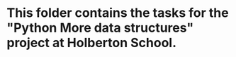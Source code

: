 # This folder contains the tasks for the "Python More data structures" project at Holberton School.
